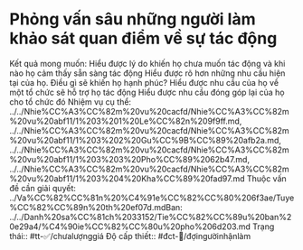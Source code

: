 # Phỏng vấn sâu những người làm khảo sát quan điểm về sự tác động

Kết quả mong muốn: Hiểu được lý do khiến họ chưa muốn tác động và khi nào họ cảm thấy sẵn sàng tác động
Hiểu được rõ hơn những nhu cầu hiện tại của họ. Điều gì sẽ khiến họ hạnh phúc?
Hiểu được nhu cầu của họ về một tổ chức sẽ hỗ trợ họ tác động
Hiểu được nhu cầu đóng góp lại của họ cho tổ chức đó
Nhiệm vụ cụ thể: ../../Nhie%CC%A3%CC%82m%20vu%20cacfd/Nhie%CC%A3%CC%82m%20vu%20abf11/1%203%201%20Le%CC%82n%209f9ff.md, ../../Nhie%CC%A3%CC%82m%20vu%20cacfd/Nhie%CC%A3%CC%82m%20vu%20abf11/1%203%202%20Gu%CC%9B%CC%89%20afb2a.md, ../../Nhie%CC%A3%CC%82m%20vu%20cacfd/Nhie%CC%A3%CC%82m%20vu%20abf11/1%203%203%20Pho%CC%89%2062b47.md, ../../Nhie%CC%A3%CC%82m%20vu%20cacfd/Nhie%CC%A3%CC%82m%20vu%20abf11/1%203%204%20Kha%CC%89%20fad97.md
Thuộc vấn đề cần giải quyết: ../Va%CC%82%CC%81n%20%C4%91e%CC%82%CC%80%206f3ae/Tuye%CC%82%CC%89n%20th%20ef07d.mdBan: ../../Danh%20sa%CC%81ch%2033152/Tie%CC%82%CC%89u%20ban%20e29a4/%C4%90ie%CC%82%CC%80u%20pho%206d203.md
Trạng thái:: #tt-✅/chưalượnggiá
Độ cấp thiết:: #đct-🍃/đợingườinhậnlàm 